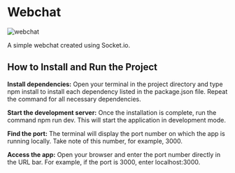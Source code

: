 # Webchat

![webchat](https://github.com/user-attachments/assets/f4cf16fd-7aa6-4522-be2f-db8ae5cfda3c)

A simple webchat created using Socket.io.


## How to Install and Run the Project
**Install dependencies:** Open your terminal in the project directory and type npm install <dependency-name> to install each dependency listed in the package.json file. Repeat the command for all necessary dependencies.

**Start the development server:** Once the installation is complete, run the command npm run dev. This will start the application in development mode.

**Find the port:** The terminal will display the port number on which the app is running locally. Take note of this number, for example, 3000.

**Access the app:** Open your browser and enter the port number directly in the URL bar. For example, if the port is 3000, enter localhost:3000.

